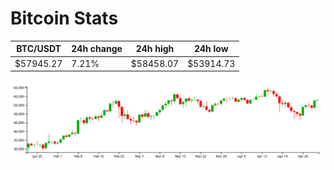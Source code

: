 # Bitcoin Stats

BTC/USDT|24h change|24h high|24h low|
|---|---|---|---|
|$57945.27|7.21%|$58458.07|$53914.73|

<img src="./chart.svg">
